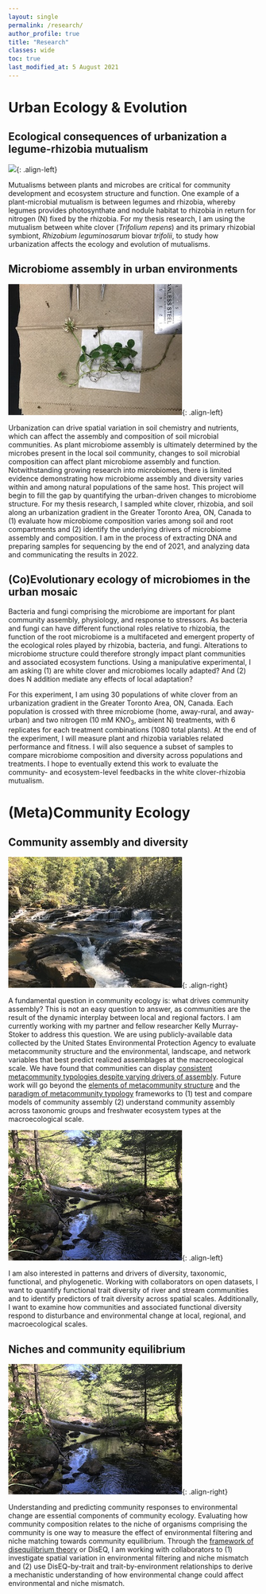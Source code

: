 ```yaml
---
layout: single
permalink: /research/
author_profile: true
title: "Research"
classes: wide
toc: true
last_modified_at: 5 August 2021
---
```


# Urban Ecology & Evolution

## Ecological consequences of urbanization a legume-rhizobia mutualism

![](../assets/images/clover.7.2.jpg){: .align-left} 

Mutualisms between plants and microbes are critical for community development and ecosystem structure and function. One example of a plant-microbial mutualism is between legumes and rhizobia, whereby legumes provides photosynthate and nodule habitat to rhizobia in return for nitrogen (N) fixed by the rhizobia. For my thesis research, I am using the mutualism between white clover (_Trifolium repens_) and its primary rhizobial symbiont, _Rhizobium leguminosarum_ biovar _trifolii_, to study how urbanization affects the ecology and evolution of mutualisms. 


## Microbiome assembly in urban environments

![](../assets/images/clover.4.2.jpg){: .align-left} 

Urbanization can drive spatial variation in soil chemistry and nutrients, which can affect the assembly and composition of soil microbial communities. As plant microbiome assembly is ultimately determined by the microbes present in the local soil community, changes to soil microbial composition can affect plant microbiome assembly and function. Notwithstanding growing research into microbiomes, there is limited evidence demonstrating how microbiome assembly and diversity varies within and among natural populations of the same host. This project will begin to fill the gap by quantifying the urban-driven changes to microbiome structure. For my thesis research, I sampled white clover, rhizobia, and soil along an urbanization gradient in the Greater Toronto Area, ON, Canada to (1) evaluate how microbiome composition varies among soil and root compartments and (2) identify the underlying drivers of microbiome assembly and composition. I am in the process of extracting DNA and preparing samples for sequencing by the end of 2021, and analyzing data and communicating the results in 2022.


## (Co)Evolutionary ecology of microbiomes in the urban mosaic

Bacteria and fungi comprising the microbiome are important for plant community assembly, physiology, and response to stressors. As bacteria and fungi can have different functional roles relative to rhizobia, the function of the root microbiome is a multifaceted and emergent property of the ecological roles played by rhizobia, bacteria, and fungi. Alterations to microbiome structure could therefore strongly impact plant communities and associated ecosystem functions. Using a manipulative experimental, I am asking (1) are white clover and microbiomes locally adapted? And (2) does N addition mediate any effects of local adaptation?

For this experiment, I am using 30 populations of white clover from an urbanization gradient in the Greater Toronto Area, ON, Canada. Each population is crossed with three microbiome (home, away-rural, and away-urban) and two nitrogen (10 mM KNO<sub>3</sub>, ambient N) treatments, with 6 replicates for each treatment combinations (1080 total plants). At the end of the experiment, I will measure plant and rhizobia variables related performance and fitness. I will also sequence a subset of samples to compare microbiome composition and diversity across populations and treatments. I hope to eventually extend this work to evaluate the community- and ecosystem-level feedbacks in the white clover-rhizobia mutualism.


# (Meta)Community Ecology

## Community assembly and diversity

![](../assets/images/stream.3.2.jpg){: .align-right} 

A fundamental question in community ecology is: what drives community assembly? This is not an easy question to answer, as communities are the result of the dynamic interplay between local and regional factors. I am currently working with my partner and fellow researcher Kelly Murray-Stoker to address this question. We are using publicly-available data collected by the United States Environmental Protection Agency to evaluate metacommunity structure and the environmental, landscape, and network variables that best predict realized assemblages at the macroecological scale. We have found that communities can display [consistent metacommunity typologies despite varying drivers of assembly](https://besjournals.onlinelibrary.wiley.com/doi/full/10.1111/1365-2656.13220). Future work will go beyond the [elements of metacommunity structure](https://onlinelibrary.wiley.com/doi/full/10.1034/j.1600-0706.2002.970210.x) and the [paradigm of metacommunity typology](https://onlinelibrary.wiley.com/doi/full/10.1111/j.1461-0248.2004.00608.x) frameworks to (1) test and compare models of community assembly (2) understand community assembly across taxonomic groups and freshwater ecosystem types at the macroecological scale.

![](../assets/images/stream.6.2.jpeg){: .align-left}

I am also interested in patterns and drivers of diversity, taxonomic, functional, and phylogenetic. Working with collaborators on open datasets, I want to quantify functional trait diversity of river and stream communities and to identify predictors of trait diversity across spatial scales. Additionally, I want to examine how communities and associated functional diversity respond to disturbance and environmental change at local, regional, and macroecological scales.

 
## Niches and community equilibrium

![](../assets/images/stream.7.2.jpeg){: .align-right}

Understanding and predicting community responses to environmental change are essential components of community ecology. Evaluating how community composition relates to the niche of organisms comprising the community is one way to measure the effect of environmental filtering and niche matching towards community equilibrium. Through the [framework of disequilibrium theory](https://esajournals.onlinelibrary.wiley.com/doi/full/10.1890/14-0589.1) or DisEQ, I am working with collaborators to (1) investigate spatial variation in environmental filtering and niche mismatch and (2) use DisEQ-by-trait and trait-by-environment relationships to derive a mechanistic understanding of how environmental change could affect environmental and niche mismatch.

